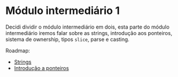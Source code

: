 # Módulo intermediário 1

Decidi dividir o módulo intermediário em dois, esta parte do módulo intermediário iremos falar sobre as strings, introdução aos ponteiros, sistema de ownership, tipos `slice`, parse e casting.

Roadmap:

- [Strings](./01-strings.md)
- [Introdução a ponteiros](./02-pointers-intro.md)